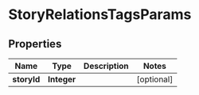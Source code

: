 

# StoryRelationsTagsParams

## Properties

Name | Type | Description | Notes
------------ | ------------- | ------------- | -------------
**storyId** | **Integer** |  |  [optional]



